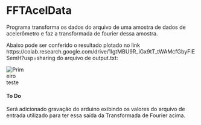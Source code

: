 # FFTAcelData
<body>
  <p>
    Programa transforma os dados do arquivo de uma amostra de dados de acelerômetro e faz a transformada de fourier dessa amostra.
  </p>
  
  <p>
    Abaixo pode ser conferido o resultado plotado no link https://colab.research.google.com/drive/1IgtMBU9R_iGx9tT_tWAMcfGbyFIESemH?usp=sharing do arquivo de output.txt:
  </p>
<span><img style="max-width:50px; max-height:50px;" src="https://github.com/gabrielsouza95/FFTAcelData/blob/master/FFTAcelData/plot_result_colab.png" alt="Primeiro teste no carro">
</span>
  <p></p>
  <h4>To Do</h4>
  <p>
    Será adicionado gravação do arduino exibindo os valores do arquivo de entrada utilizado para ter essa saída da Transformada de Fourier acima.
  </p>
</body>
